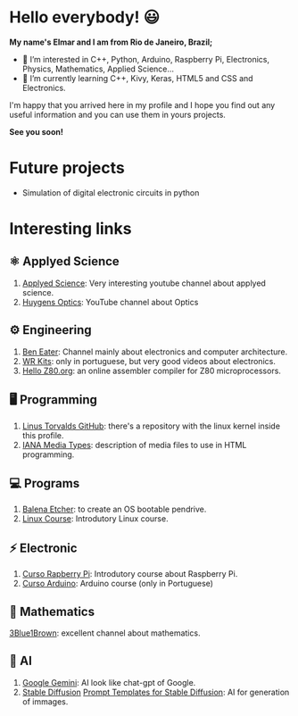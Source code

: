 # Hello everybody! 😃

**My name's Elmar and I am from Rio de Janeiro, Brazil;**
- 👀 I’m interested in C++, Python, Arduino, Raspberry Pi, Electronics, Physics, Mathematics, Applied Science...
- 🌱 I’m currently learning C++, Kivy, Keras, HTML5 and CSS and Electronics.

I'm happy that you arrived here in my profile and I hope you find out any useful information and you can use them in yours projects.

**See you soon!**

# Future projects

- Simulation of digital electronic circuits in python

# Interesting links

## ⚛ Applyed Science

1. [Applyed Science](https://www.youtube.com/@AppliedScience): Very interesting youtube channel about applyed science.
1. [Huygens Optics](https://www.youtube.com/@HuygensOptics): YouTube channel about Optics

## ⚙ Engineering

1. [Ben Eater](https://www.youtube.com/@BenEater): Channel mainly about electronics and computer architecture.
2. [WR Kits](https://www.youtube.com/@canalwrkits): only in portuguese, but very good videos about electronics.
3. [Hello Z80.org](https://clrhome.org/asm/): an online assembler compiler for Z80 microprocessors.

## 🖥️ Programming

1. [Linus Torvalds GitHub](https://github.com/torvalds): there's a repository with the linux kernel inside this profile.
2. [IANA Media Types](https://www.iana.org/assignments/media-types/media-types.xhtml): description of media files to use in HTML programming. 

## 💻 Programs

1. [Balena Etcher](https://etcher.balena.io/): to create an OS bootable pendrive.
2. [Linux Course](https://www.youtube.com/watch?v=6nN2EglOqCM&list=PLHz_AreHm4dlIXleu20uwPWFOSswqLYbV): Introdutory Linux course.

## ⚡ Electronic

1. [Curso Rapberry Pi](https://www.youtube.com/watch?v=X7WMSfEfZGg&list=PLHz_AreHm4dnGZ_nudmN4rvyLk2fHFRzy&index=2): Introdutory course about Raspberry Pi.
2. [Curso Arduino](https://www.youtube.com/playlist?list=PL05085BAC19CB5DF1): Arduino course (only in Portuguese)


## 🧮 Mathematics

[3Blue1Brown](https://www.youtube.com/@3blue1brown): excellent channel about mathematics.

## 🧠 AI

1. [Google Gemini](https://gemini.google.com): AI look like chat-gpt of Google.
2. [Stable Diffusion](https://stablediffusionweb.com/pt/app/image-to-image) [Prompt Templates for Stable Diffusion](https://github.com/Dalabad/stable-diffusion-prompt-templates): AI for generation of immages.

<!---
ElmarUhl/ElmarUhl is a ✨ special ✨ repository because its `README.md` (this file) appears on your GitHub profile.
You can click the Preview link to take a look at your changes.
--->

